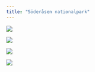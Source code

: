 ```yaml
---
title: "Söderåsen nationalpark"
---
```


![](projects/attachments/DSCF6822.jpg)

![](projects/attachments/DSCF6821.jpg)

![](projects/attachments/DSCF6815.jpg)

![](projects/attachments/DSCF6814.jpg)








